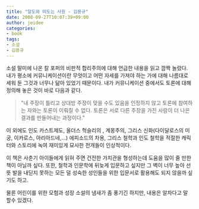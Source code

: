 ```yaml
---
title: "알도와 떠도는 사원 - 김용규"
date: 2008-09-27T10:07:39+09:00
author: jeidee
categories:
- book
tags:
- 소설
- 김용규
---
```


 소설 말미에 나온 칼 포퍼의 비판적 합리주의에 대해 언급한 내용을 읽고 깜짝 놀랐다. 내가 평소에 커뮤니케이션이란 무엇이고 어떤 자세를 가져야 하는 가에 대해 나름대로 세워 둔 그것과 너무나 닮아 있었기 때문이다. 내가 커뮤니케이션 중에서도 토론에 대해 정의해 놓은 것이 바로 다음과 같다.

>"내 주장이 틀리고 상대방 주장이 맞을 수도 있음을 인정하지 않고 토론에 참여하는 자와는 토론이 이뤄질 수 없다. 토론은 서로 다른 주장을 가진 사람이 더 나은 결과를 만들어내는 과정이다."

 이 외에도 인도 카스트제도, 올더스 헉슬리의 , 계몽주의, 그리스 신화(다이달로스의 미궁, 이카로스, 아리아드네,...) 에피소드의 차용, 그리스 철학과 인도 철학을 적절한 캐릭터와 스토리에 녹여 재미있게 묘사한 전개들이 인상적이다.

 이 책은 사춘기 아이들에게 읽혀 주면 건전한 가치관을 형성하는데 도움을 많이 줄 만한 책이 아닐까 싶다. 또한, 철학과 인문학에 뒤늦게 입문하고 싶지만 그 벽이 너무 높아 선뜻 발을 내딛지 못하는 모든 덜 성숙한 성인들을 위한 입문서로 활용해도 되지 않을까 싶기도 하고. 

 물론 어린이를 위한 모험과 성장 소설의 냄새가 좀 풍기긴 하지만, 내용은 알차다고 말 할수 있겠다.